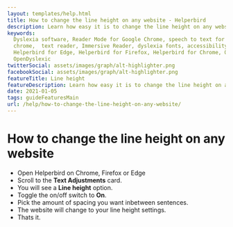```yaml
---
layout: templates/help.html
title: How to change the line height on any website - Helperbird
description: Learn how easy it is to change the line height on any website.
keywords:
  Dyslexia software, Reader Mode for Google Chrome, speech to text for chrome, Text to speech for
  chrome,  text reader, Immersive Reader, dyslexia fonts, accessibility software, dyslexia software,
  Helperbird for Edge, Helperbird for Firefox, Helperbird for Chrome, Opendyslexic for Chrome,
  OpenDyslexic
twitterSocial: assets/images/graph/alt-highlighter.png
facebookSocial: assets/images/graph/alt-highlighter.png
featureTitle: Line height
featureDescription: Learn how easy it is to change the line height on any website.
date: 2021-01-05
tags: guideFeaturesMain
url: /help/how-to-change-the-line-height-on-any-website/
---
```


# How to change the line height on any website

- Open Helperbird on Chrome, Firefox or Edge
- Scroll to the **Text Adjustments** card.
- You will see a **Line height** option.
- Toggle the on/off switch to **On**.
- Pick the amount of spacing you want inbetween sentences.
- The website will change to your line height settings.
- Thats it.
